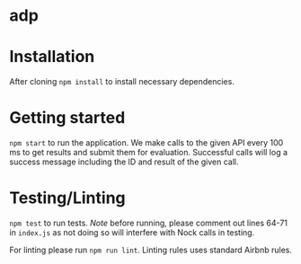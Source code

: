 # adp

# Installation
After cloning `npm install` to install necessary dependencies.

# Getting started
`npm start` to run the application. We make calls to the given API every 100 ms to get results and submit them for evaluation. Successful calls will log a success message including the ID and result of the given call.

# Testing/Linting
`npm test` to run tests. *Note* before running, please comment out lines 64-71 in `index.js` as not doing so will interfere with Nock calls in testing.

For linting please run `npm run lint`. Linting rules uses standard Airbnb rules.
